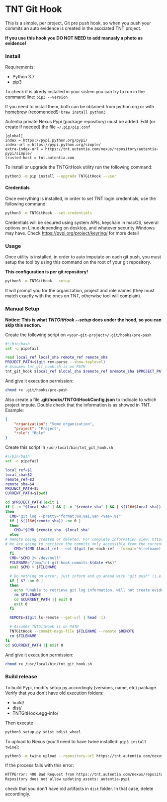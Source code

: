 # TNT Git Hook

This is a simple, per project, Git pre push hook, so when you push your commits an auto evidence is created in the asociated TNT project.

**If you use this hook you DO NOT NEED to add manualy a photo as evidence!**


### Install

Requirements:
- Python 3.7
- pip3

To check if is alredy installed in your sistem you can try to run in the command line: `pip3 --version`

If you need to install them, both can be obtained from python.org or with [homebrew](https://brew.sh/) (recomended!): `brew install python3`

Autentia private Nexus Pypi (package repository) must be added. Edit (or create if needed) the file `~/.pip/pip.conf`

```
[global]
index = https://pypi.python.org/pypi/
index-url = https://pypi.python.org/simple/
extra-index-url = https://tnt.autentia.com/nexus/repository/autentia-pypi/simple/
trusted-host = tnt.autentia.com
```

To install or upgrade the TNTGitHook utility run the following command:

```bash
python3 -m pip install --upgrade TNTGitHook --user
```


#### Credentials

Once everything is installed, in order to set TNT login credentials, use the following command:

```bash
python3 -m TNTGitHook --set-credentials
```

Credentials will be secured using system APIs, keychain in macOS, several options on Linux depending on desktop, and whatever security Windows may have. Check https://pypi.org/project/keyring/ for more detail


### Usage

Once utility is installed, in order to auto imputate on each git push, you must setup the tool by using this command on the root of your git repository.

**This configuration is per git repository!**

```bash
python3 -m TNTGitHook --setup
```

It will prompt you for the organization, project and role names (they must match exactly with the ones on TNT, otherwise tool will complain).


### Manual Setup

**Notice: This is what _TNTGitHook --setup_ does under the hood, so you can skip this section.**

Create the following script on `<your-git-project>/.git/hooks/pre-push`

```bash
#!/bin/bash
set -o pipefail

read local_ref local_sha remote_ref remote_sha
PROJECT_PATH=$(git rev-parse --show-toplevel)
# Assumes tnt_git_hook.sh is on PATH
tnt_git_hook $local_ref $local_sha $remote_ref $remote_sha $PROJECT_PATH
```

And give it execution permission:

```bash
chmod +x .git/hooks/pre-push
```

Also create a file **.git/hooks/TNTGitHookConfig.json** to indicate to which project impute. Double check that the information is as showed in TNT. Example:

```json
{
    "organization": "Some organization",
    "project": "Project",
    "role": "Role"
}
```

Create this script in `/usr/local/bin/tnt_git_hook.sh`
```bash
#!/bin/bash
set -o pipefail

local_ref=$1
local_sha=$2
remote_ref=$3
remote_sha=$4
PROJECT_PATH=$5
CURRENT_PATH=$(pwd)

cd $PROJECT_PATH||exit 1
if [ -n "$local_sha" ] && [ -n "$remote_sha" ] && [ $((16#$local_sha)) -ne 0 ]
then
  CMD='git log --pretty="format:%H;%aI;%an <%ae>;%s"'
  if [ $((16#$remote_sha)) -ne 0 ]
  then
    CMD="$CMD $remote_sha..$local_sha"
  else
# Remote being created or deleted. For complete information view: https://www.git-scm.com/docs/githooks#_pre_push
# We are going to retrieve the commits only accessible from the current branch (local_ref)
    CMD="$CMD $local_ref --not $(git for-each-ref --format='%(refname)' refs/heads/ | grep -v "refs/heads/$local_ref")"
  fi
  CMD="$CMD 2> /dev/null"
  FILENAME="/tmp/tnt-git-hook-commits-$(date +%s)"
  eval $CMD > $FILENAME

  # Do nothing on error, just inform and go ahead with "git push" (i.e. conflicts)
  if [ $? -ne 0 ]
  then
    echo "Unable to retrieve git log information, will not create evidence on TNT but push continues"
    rm $FILENAME
    cd $CURRENT_PATH || exit 0
    exit 0
  fi

  REMOTE=$(git ls-remote --get-url | head -1)

  # Assumes TNTGitHook is on PATH
  TNTGitHook --commit-msgs-file $FILENAME --remote $REMOTE
  rm $FILENAME
fi
cd $CURRENT_PATH || exit 0
```

And give it execution permission:

```bash
chmod +x /usr/local/bin/tnt_git_hook.sh
```
### Build release 

To build Pypi, modify setup.py accordingly (versions, name, etc) package.
Verify that you don't have old execution folders:
* build/
* dist/
* TNTGitHook.egg-info/

Then execute

```bash
python3 setup.py sdist bdist_wheel
```

To upload to Nexus (you'll need to have twine installed: `pip3 install twine`):

```bash
python3 -m twine upload --repository-url https://tnt.autentia.com/nexus/repository/autentia-pypi/ dist/*
```

If the process fails with this error:
```bash
HTTPError: 400 Bad Request from https://tnt.autentia.com/nexus/repository/autentia-pypi/
Repository does not allow updating assets: autentia-pypi
```
check that you don't have old artifacts in `dist` folder. In that case, delete accordingly.
